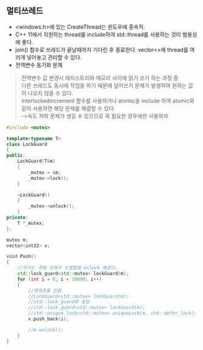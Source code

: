 ## 멀티쓰레드 
* <windows.h>에 있는 CreateThread는 윈도우에 종속적. 
* C++ 11에서 지원하는 thread를 include하여 std::thread를 사용하는 것이 범용성에 좋다.
* join() 함수로 쓰레드가 끝날때까지 기다린 후 종료한다. vector<>에 thread를 여러개 넣어놓고 관리할 수 있다.
* 전역변수 동기화 문제
> 전역변수 값 변경시 레지스트리와 메모리 사이에 읽기 쓰기 하는 과정 중    
  다른 쓰레드도 동시에 작업을 하기 때문에 덮어쓰기 문제가 발생하여 원하는 값이 나오지 않을 수 있다.   
  interlockedincrement 함수를 사용하거나 atomic을 include 하여 atomic<int32>와 같이 사용하면 해당 문제를 해결할 수 있다.       
  ->속도 저하 문제가 생길 수 있으므로 꼭 필요한 경우에만 사용하자   
```cpp
#include <mutex>

template<typename T>
class LockGuard
{
public:
	LockGuard(T&m)
	{
		_mutex = &m;
		_mutex->lock();
	}

	~LockGuard()
	{
		_mutex->unlock();
	}
private:
	T *_mutex;
};

mutex m;
vector<int32> v;

void Push()
{
	//락가드 객체 자체가 소멸할때 unlock 해준다.
	std::lock_guard<std::mutex> lockGuard(m);
	for (int i = 0; i < 10000; i++)
	{
	    //재귀호출 안됨
		//LockGuard<std::mutex> lockGuard(m);
		//std::lock_guard와 동일
		//std::lock_guard<std::mutex> lockGuard(m);
		//std::unique_lock<std::mutex> uniqueLock(m, std::defer_lock);
		v.push_back(i);

		//m.unlock();
	}
}
```
